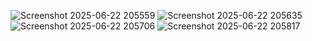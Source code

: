 ![Screenshot 2025-06-22 205559](https://github.com/user-attachments/assets/a4e89c71-d4f2-4306-85db-bcf8d2b6e8f0)
![Screenshot 2025-06-22 205635](https://github.com/user-attachments/assets/1ac5502c-e376-4137-aafe-1b59a172af21)
![Screenshot 2025-06-22 205706](https://github.com/user-attachments/assets/678b3506-9131-4326-b224-429804bc7f71)
![Screenshot 2025-06-22 205817](https://github.com/user-attachments/assets/e4903edd-d935-4dfc-952f-f9abc559c7ed)
